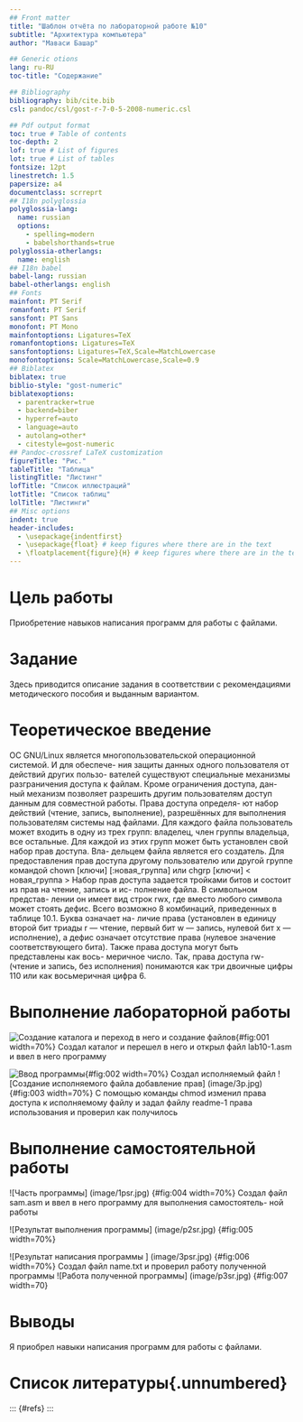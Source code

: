 ```yaml
---
## Front matter
title: "Шаблон отчёта по лабораторной работе №10"
subtitle: "Архитектура компьютера"
author: "Маваси Башар"

## Generic otions
lang: ru-RU
toc-title: "Содержание"

## Bibliography
bibliography: bib/cite.bib
csl: pandoc/csl/gost-r-7-0-5-2008-numeric.csl

## Pdf output format
toc: true # Table of contents
toc-depth: 2
lof: true # List of figures
lot: true # List of tables
fontsize: 12pt
linestretch: 1.5
papersize: a4
documentclass: scrreprt
## I18n polyglossia
polyglossia-lang:
  name: russian
  options:
	- spelling=modern
	- babelshorthands=true
polyglossia-otherlangs:
  name: english
## I18n babel
babel-lang: russian
babel-otherlangs: english
## Fonts
mainfont: PT Serif
romanfont: PT Serif
sansfont: PT Sans
monofont: PT Mono
mainfontoptions: Ligatures=TeX
romanfontoptions: Ligatures=TeX
sansfontoptions: Ligatures=TeX,Scale=MatchLowercase
monofontoptions: Scale=MatchLowercase,Scale=0.9
## Biblatex
biblatex: true
biblio-style: "gost-numeric"
biblatexoptions:
  - parentracker=true
  - backend=biber
  - hyperref=auto
  - language=auto
  - autolang=other*
  - citestyle=gost-numeric
## Pandoc-crossref LaTeX customization
figureTitle: "Рис."
tableTitle: "Таблица"
listingTitle: "Листинг"
lofTitle: "Список иллюстраций"
lotTitle: "Список таблиц"
lolTitle: "Листинги"
## Misc options
indent: true
header-includes:
  - \usepackage{indentfirst}
  - \usepackage{float} # keep figures where there are in the text
  - \floatplacement{figure}{H} # keep figures where there are in the text
---
```


# Цель работы

Приобретение навыков написания программ для работы с файлами.

# Задание

Здесь приводится описание задания в соответствии с рекомендациями
методического пособия и выданным вариантом.

# Теоретическое введение

ОС GNU/Linux является многопользовательской операционной системой. И для
обеспече- ния защиты данных одного пользователя от действий других пользо-
вателей существуют специальные механизмы разграничения доступа к файлам.
Кроме ограничения доступа, дан- ный механизм позволяет разрешить другим
пользователям доступ данным для совместной работы. Права доступа определя-
ют набор действий (чтение, запись, выполнение), разрешённых для выполнения
пользователям системы над файлами. Для каждого файла пользователь может
входить в одну из трех групп: владелец, член группы владельца, все остальные.
Для каждой из этих групп может быть установлен свой набор прав доступа. Вла-
дельцем файла является его создатель. Для предоставления прав доступа другому
пользователю или другой группе командой chown [ключи] [:новая_группа] или
chgrp [ключи] < новая_группа > Набор прав доступа задается тройками битов и
состоит из прав на чтение, запись и ис- полнение файла. В символьном представ-
лении он имеет вид строк rwx, где вместо любого символа может стоять дефис.
Всего возможно 8 комбинаций, приведенных в таблице 10.1. Буква означает на-
личие права (установлен в единицу второй бит триады r — чтение, первый бит
w — запись, нулевой бит х — исполнение), а дефис означает отсутствие права
(нулевое значение соответствующего бита). Также права доступа могут быть
представлены как вось- меричное число. Так, права доступа rw- (чтение и запись,
без исполнения) понимаются как три двоичные цифры 110 или как восьмеричная
цифра 6.
# Выполнение лабораторной работы

![Создание каталога и переход в него и создание файлов](image/1point.jpg){#fig:001 width=70%}
Создал каталог и перешел в него и открыл файл lab10-1.asm и ввел в него программу

![Ввод программы](image/p2.jpg){#fig:002 width=70%}
Создал исполняемый файл
![Создание исполняемого файла добавление прав] (image/3p.jpg){#fig:003 width=70%}
С помощью команды chmod изменил права доступа к исполняемому файлу и задал файлу readme-1 права использования и проверил как получилось

# Выполнение самостоятельной работы
![Часть программы] (image/1psr.jpg) {#fig:004 width=70%}
Создал файл sam.asm и ввел в него программу для выполнения самостоятель-
ной работы

![Результат выполнения программы] (image/p2sr.jpg) {#fig:005 width=70%}

![Результат написания программы ] (image/3psr.jpg) {#fig:006 width=70%}
Создал файл name.txt и проверил работу полученной программы 
![Работа полученной программы] (image/p3sr.jpg) {#fig:007 width=70}
# Выводы

Я приобрел навыки написания программ для работы с файлами.

# Список литературы{.unnumbered}

::: {#refs}
:::
